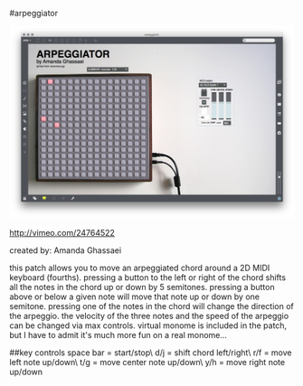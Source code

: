 #arpeggiator

![](arpeggiator.png)

http://vimeo.com/24764522

created by: Amanda Ghassaei

this patch allows you to move an arpeggiated chord around a 2D MIDI keyboard (fourths).  pressing a button to the left or right of the chord shifts all the notes in the chord up or down by 5 semitones.  pressing a button above or below a given note will move that note up or down by one semitone.  pressing one of the notes in the chord will change the direction of the arpeggio.  the velocity of the three notes and the speed of the arpeggio can be changed via max controls.  virtual monome is included in the patch, but I have to admit it's much more fun on a real monome...

##key controls
space bar = start/stop\\
d/j = shift chord left/right\\
r/f = move left note up/down\\
t/g = move center note up/down\\
y/h = move right note up/down
